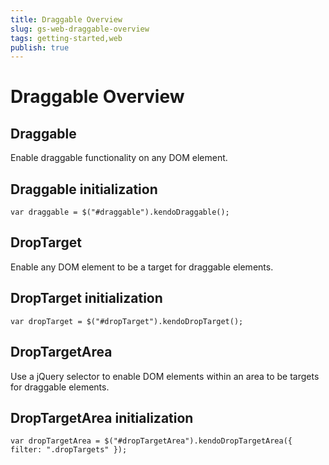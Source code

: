 ```yaml
---
title: Draggable Overview
slug: gs-web-draggable-overview
tags: getting-started,web
publish: true
---
```


# Draggable Overview

## Draggable

Enable draggable functionality on any DOM element.

## **Draggable** initialization

    var draggable = $("#draggable").kendoDraggable();

## DropTarget

Enable any DOM element to be a target for draggable elements.

## **DropTarget** initialization

    var dropTarget = $("#dropTarget").kendoDropTarget();

## DropTargetArea

Use a jQuery selector to enable DOM elements within an area to be targets for draggable elements.

## **DropTargetArea** initialization

    var dropTargetArea = $("#dropTargetArea").kendoDropTargetArea({ filter: ".dropTargets" });
